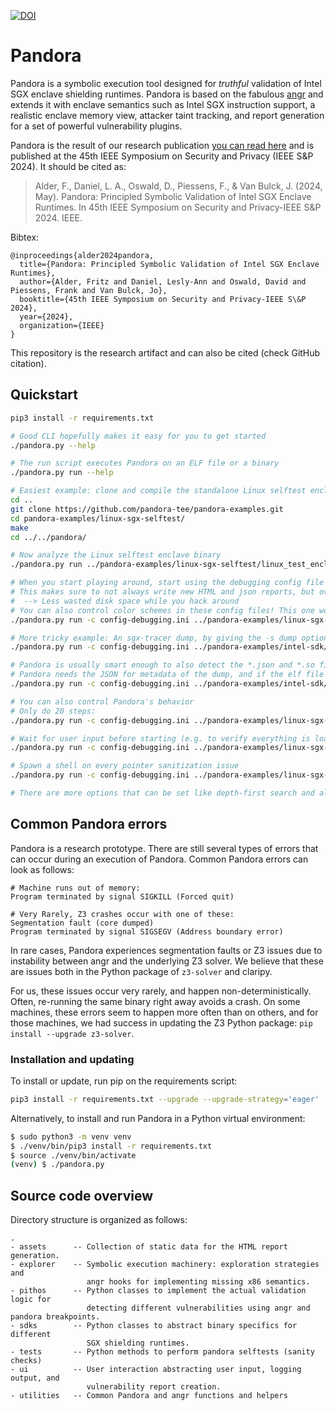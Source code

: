 [![DOI](https://zenodo.org/badge/730332035.svg)](https://zenodo.org/doi/10.5281/zenodo.10390330)

# Pandora

Pandora is a symbolic execution tool designed for *truthful* validation of Intel SGX enclave shielding runtimes. Pandora is based on the fabulous [angr](https://angr.io/) and extends it with enclave semantics such as Intel SGX instruction support, a realistic enclave memory view, attacker taint tracking, and report generation for a set of powerful vulnerability plugins.

Pandora is the result of our research publication [you can read here](https://falder.org/files/paper/2024_pandora.pdf) and is published at the 45th IEEE Symposium on Security and Privacy (IEEE S&P 2024). It should be cited as:

> Alder, F., Daniel, L. A., Oswald, D., Piessens, F., & Van Bulck, J. (2024, May). Pandora: Principled Symbolic Validation of Intel SGX Enclave Runtimes. In 45th IEEE Symposium on Security and Privacy-IEEE S&P 2024. IEEE.

Bibtex:

```
@inproceedings{alder2024pandora,
  title={Pandora: Principled Symbolic Validation of Intel SGX Enclave Runtimes},
  author={Alder, Fritz and Daniel, Lesly-Ann and Oswald, David and Piessens, Frank and Van Bulck, Jo},
  booktitle={45th IEEE Symposium on Security and Privacy-IEEE S\&P 2024},
  year={2024},
  organization={IEEE}
}
```

This repository is the research artifact and can also be cited (check GitHub citation).

## Quickstart

```bash
pip3 install -r requirements.txt

# Good CLI hopefully makes it easy for you to get started
./pandora.py --help

# The run script executes Pandora on an ELF file or a binary
./pandora.py run --help

# Easiest example: clone and compile the standalone Linux selftest enclave
cd ..
git clone https://github.com/pandora-tee/pandora-examples.git
cd pandora-examples/linux-sgx-selftest/
make
cd ../../pandora/

# Now analyze the Linux selftest enclave binary
./pandora.py run ../pandora-examples/linux-sgx-selftest/linux_test_encl.elf

# When you start playing around, start using the debugging config file
# This makes sure to not always write new HTML and json reports, but overwrites old reports
#  --> Less wasted disk space while you hack around
# You can also control color schemes in these config files! This one works well for our dark modes.
./pandora.py run -c config-debugging.ini ../pandora-examples/linux-sgx-selftest/linux_test_encl.elf

# More tricky example: An sgx-tracer dump, by giving the -s dump option:
./pandora.py run -c config-debugging.ini ../pandora-examples/intel-sdk/bin-and-sgxtrace/sgx_2.19.enclave.dump -s dump

# Pandora is usually smart enough to also detect the *.json and *.so files of the same name. If not, pass them explicitly
# Pandora needs the JSON for metadata of the dump, and if the elf file exists, can re-use its symbols to generate a backtrace
./pandora.py run -c config-debugging.ini ../pandora-examples/intel-sdk/bin-and-sgxtrace/sgx_2.19.enclave.dump -s dump --sdk-json-file=../pandora-examples/intel-sdk/bin-and-sgxtrace/sgx_2.19.enclave.json --sdk-elf-file=../pandora-examples/intel-sdk/bin-and-sgxtrace/sgx_2.19.enclave.so

# You can also control Pandora's behavior
# Only do 20 steps:
./pandora.py run -c config-debugging.ini ../pandora-examples/linux-sgx-selftest/linux_test_encl.elf -n 20

# Wait for user input before starting (e.g. to verify everything is loaded correctly)
./pandora.py run -c config-debugging.ini ../pandora-examples/linux-sgx-selftest/linux_test_encl.elf -a start=break

# Spawn a shell on every pointer sanitization issue
./pandora.py run -c config-debugging.ini ../pandora-examples/linux-sgx-selftest/linux_test_encl.elf -a ptr=shell

# There are more options that can be set like depth-first search and allowing enclave reentries. Check the help how to do that.
```

<!-- 
To get started quickly, we provide a Docker container:

```bash
# Load the Docker container pandora:artifact
docker load < ./pandora.docker

# Enter this Docker container and mount the folder
docker run -it -v ./:/pandora pandora:artifact

``` -->



## Common Pandora errors

Pandora is a research prototype. There are still several types of errors that can occur during an execution of Pandora. Common Pandora errors can look as follows:

```
# Machine runs out of memory:
Program terminated by signal SIGKILL (Forced quit)

# Very Rarely, Z3 crashes occur with one of these:
Segmentation fault (core dumped)
Program terminated by signal SIGSEGV (Address boundary error)
```

In rare cases, Pandora experiences segmentation faults or Z3 issues due to instability between angr and the underlying Z3 solver. We believe that these are issues both in the Python package of `z3-solver` and claripy. 

For us, these issues occur very rarely, and happen non-deterministically. Often, re-running the same binary right away avoids a crash. On some machines, these errors seem to happen more often than on others, and for those machines, we had success in updating the Z3 Python package: `pip install --upgrade z3-solver`.

### Installation and updating

To install or update, run pip on the requirements script:

```bash
pip3 install -r requirements.txt --upgrade --upgrade-strategy='eager'
```

Alternatively, to install and run Pandora in a Python virtual environment:

```bash
$ sudo python3 -m venv venv
$ ./venv/bin/pip3 install -r requirements.txt
$ source ./venv/bin/activate
(venv) $ ./pandora.py
```

## Source code overview

Directory structure is organized as follows:

```
.
- assets      -- Collection of static data for the HTML report generation.
- explorer    -- Symbolic execution machinery: exploration strategies and
                 angr hooks for implementing missing x86 semantics.
- pithos      -- Python classes to implement the actual validation logic for
                 detecting different vulnerabilities using angr and pandora breakpoints.
- sdks        -- Python classes to abstract binary specifics for different
                 SGX shielding runtimes.
- tests       -- Python methods to perform pandora selftests (sanity checks)
- ui          -- User interaction abstracting user input, logging output, and
                 vulnerability report creation.
- utilities   -- Common Pandora and angr functions and helpers
```
